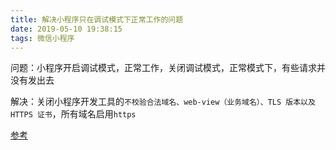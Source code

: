 ```yaml
---
title: 解决小程序只在调试模式下正常工作的问题
date: 2019-05-10 19:38:15
tags: 微信小程序
---
```


问题：小程序开启调试模式，正常工作，关闭调试模式，正常模式下，有些请求并没有发出去

解决：关闭小程序开发工具的`不校验合法域名、web-view（业务域名）、TLS 版本以及 HTTPS 证书`，所有域名启用`https`

[参考][1]


[1]: https://developers.weixin.qq.com/community/develop/doc/55b36a507860cac08c2d9791f0df2aa6
